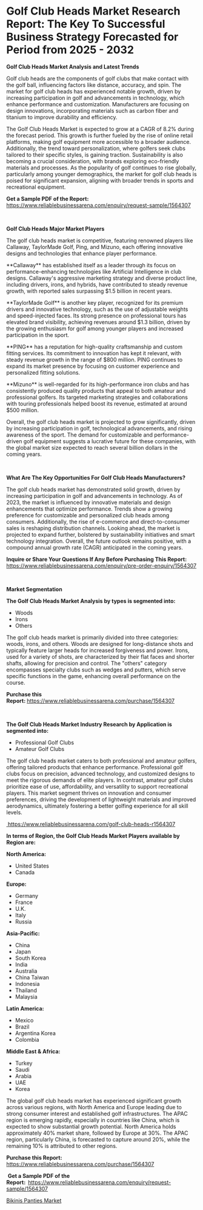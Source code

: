 <p><h1>Golf Club Heads Market Research Report: The Key To Successful Business Strategy Forecasted for Period from 2025 - 2032</h1></p><p><strong>Golf Club Heads Market Analysis and Latest Trends</strong></p>
<p><p>Golf club heads are the components of golf clubs that make contact with the golf ball, influencing factors like distance, accuracy, and spin. The market for golf club heads has experienced notable growth, driven by increasing participation in golf and advancements in technology, which enhance performance and customization. Manufacturers are focusing on design innovations, incorporating materials such as carbon fiber and titanium to improve durability and efficiency.</p><p>The Golf Club Heads Market is expected to grow at a CAGR of 8.2% during the forecast period. This growth is further fueled by the rise of online retail platforms, making golf equipment more accessible to a broader audience. Additionally, the trend toward personalization, where golfers seek clubs tailored to their specific styles, is gaining traction. Sustainability is also becoming a crucial consideration, with brands exploring eco-friendly materials and processes. As the popularity of golf continues to rise globally, particularly among younger demographics, the market for golf club heads is poised for significant expansion, aligning with broader trends in sports and recreational equipment.</p></p>
<p><strong>Get a Sample PDF of the Report:&nbsp;</strong> <a href="https://www.reliablebusinessarena.com/enquiry/request-sample/1564307?utm_campaign=1892&utm_medium=2&utm_source=Github&utm_content=ia&utm_term=04042025&utm_id=golf-club-heads">https://www.reliablebusinessarena.com/enquiry/request-sample/1564307</a></p>
<p>&nbsp;</p>
<p><strong>Golf Club Heads Major Market Players</strong></p>
<p><p>The golf club heads market is competitive, featuring renowned players like Callaway, TaylorMade Golf, Ping, and Mizuno, each offering innovative designs and technologies that enhance player performance.</p><p>**Callaway** has established itself as a leader through its focus on performance-enhancing technologies like Artificial Intelligence in club designs. Callaway's aggressive marketing strategy and diverse product line, including drivers, irons, and hybrids, have contributed to steady revenue growth, with reported sales surpassing $1.5 billion in recent years.</p><p>**TaylorMade Golf** is another key player, recognized for its premium drivers and innovative technology, such as the use of adjustable weights and speed-injected faces. Its strong presence on professional tours has elevated brand visibility, achieving revenues around $1.3 billion, driven by the growing enthusiasm for golf among younger players and increased participation in the sport.</p><p>**PING** has a reputation for high-quality craftsmanship and custom fitting services. Its commitment to innovation has kept it relevant, with steady revenue growth in the range of $800 million. PING continues to expand its market presence by focusing on customer experience and personalized fitting solutions.</p><p>**Mizuno** is well-regarded for its high-performance iron clubs and has consistently produced quality products that appeal to both amateur and professional golfers. Its targeted marketing strategies and collaborations with touring professionals helped boost its revenue, estimated at around $500 million.</p><p>Overall, the golf club heads market is projected to grow significantly, driven by increasing participation in golf, technological advancements, and rising awareness of the sport. The demand for customizable and performance-driven golf equipment suggests a lucrative future for these companies, with the global market size expected to reach several billion dollars in the coming years.</p></p>
<p>&nbsp;</p>
<p><strong>What Are The Key Opportunities For Golf Club Heads Manufacturers?</strong></p>
<p><p>The golf club heads market has demonstrated solid growth, driven by increasing participation in golf and advancements in technology. As of 2023, the market is influenced by innovative materials and design enhancements that optimize performance. Trends show a growing preference for customizable and personalized club heads among consumers. Additionally, the rise of e-commerce and direct-to-consumer sales is reshaping distribution channels. Looking ahead, the market is projected to expand further, bolstered by sustainability initiatives and smart technology integration. Overall, the future outlook remains positive, with a compound annual growth rate (CAGR) anticipated in the coming years.</p></p>
<p><strong>Inquire or Share Your Questions If Any Before Purchasing This Report:</strong> <a href="https://www.reliablebusinessarena.com/enquiry/pre-order-enquiry/1564307?utm_campaign=1892&utm_medium=2&utm_source=Github&utm_content=ia&utm_term=04042025&utm_id=golf-club-heads">https://www.reliablebusinessarena.com/enquiry/pre-order-enquiry/1564307</a></p>
<p>&nbsp;</p>
<p><strong>Market Segmentation</strong></p>
<p><strong>The Golf Club Heads Market Analysis by types is segmented into:</strong></p>
<p><ul><li>Woods</li><li>Irons</li><li>Others</li></ul></p>
<p><p>The golf club heads market is primarily divided into three categories: woods, irons, and others. Woods are designed for long-distance shots and typically feature larger heads for increased forgiveness and power. Irons, used for a variety of shots, are characterized by their flat faces and shorter shafts, allowing for precision and control. The "others" category encompasses specialty clubs such as wedges and putters, which serve specific functions in the game, enhancing overall performance on the course.</p></p>
<p><strong>Purchase this Report:&nbsp;</strong><a href="https://www.reliablebusinessarena.com/purchase/1564307?utm_campaign=1892&utm_medium=2&utm_source=Github&utm_content=ia&utm_term=04042025&utm_id=golf-club-heads">https://www.reliablebusinessarena.com/purchase/1564307</a></p>
<p>&nbsp;</p>
<p><strong>The Golf Club Heads Market Industry Research by Application is segmented into:</strong></p>
<p><ul><li>Professional Golf Clubs</li><li>Amateur Golf Clubs</li></ul></p>
<p><p>The golf club heads market caters to both professional and amateur golfers, offering tailored products that enhance performance. Professional golf clubs focus on precision, advanced technology, and customized designs to meet the rigorous demands of elite players. In contrast, amateur golf clubs prioritize ease of use, affordability, and versatility to support recreational players. This market segment thrives on innovation and consumer preferences, driving the development of lightweight materials and improved aerodynamics, ultimately fostering a better golfing experience for all skill levels.</p></p>
<p><a href="https://www.reliablebusinessarena.com/golf-club-heads-r1564307?utm_campaign=1892&utm_medium=2&utm_source=Github&utm_content=ia&utm_term=04042025&utm_id=golf-club-heads">&nbsp;https://www.reliablebusinessarena.com/golf-club-heads-r1564307</a></p>
<p><strong>In terms of Region, the Golf Club Heads Market Players available by Region are:</strong></p>
<p>
    <p> <strong> North America: </strong>
        <ul>
            <li>United States</li>
            <li>Canada</li>
        </ul>
        </p> 
    <p> <strong> Europe: </strong>
        <ul>
            <li>Germany</li>
            <li>France</li>
            <li>U.K.</li>
            <li>Italy</li>
            <li>Russia</li>
        </ul>
        </p> 
    <p> <strong> Asia-Pacific: </strong>
        <ul>
            <li>China</li>
            <li>Japan</li>
            <li>South Korea</li>
            <li>India</li>
            <li>Australia</li>
            <li>China Taiwan</li>
            <li>Indonesia</li>
            <li>Thailand</li>
            <li>Malaysia</li>
        </ul>
        </p> 
    <p> <strong> Latin America: </strong>
        <ul>
            <li>Mexico</li>
            <li>Brazil</li>
            <li>Argentina Korea</li>
            <li>Colombia</li>
        </ul>
        </p> 
    <p> <strong> Middle East & Africa: </strong>
        <ul>
            <li>Turkey</li>
            <li>Saudi</li>
            <li>Arabia</li>
            <li>UAE</li>
            <li>Korea</li>
        </ul>
    </p>
    </p>
<p><p>The global golf club heads market has experienced significant growth across various regions, with North America and Europe leading due to strong consumer interest and established golf infrastructures. The APAC region is emerging rapidly, especially in countries like China, which is expected to show substantial growth potential. North America holds approximately 40% market share, followed by Europe at 30%. The APAC region, particularly China, is forecasted to capture around 20%, while the remaining 10% is attributed to other regions.</p></p>
<p><strong>Purchase this Report: </strong><a href="https://www.reliablebusinessarena.com/purchase/1564307?utm_campaign=1892&utm_medium=2&utm_source=Github&utm_content=ia&utm_term=04042025&utm_id=golf-club-heads">https://www.reliablebusinessarena.com/purchase/1564307</a></p>
<p>&nbsp;<strong>Get a Sample PDF of the Report:&nbsp;&nbsp;</strong><a href="https://www.reliablebusinessarena.com/enquiry/request-sample/1564307?utm_campaign=1892&utm_medium=2&utm_source=Github&utm_content=ia&utm_term=04042025&utm_id=golf-club-heads">https://www.reliablebusinessarena.com/enquiry/request-sample/1564307</a></p>
<p><strong></strong></p>
<p><p><a href="https://github.com/provorikovar/Market-Research-Report-List-7/blob/main/bikinis-panties-market.md?utm_campaign=1892&utm_medium=2&utm_source=Github&utm_content=ia&utm_term=04042025&utm_id=golf-club-heads">Bikinis Panties Market</a></p></p>